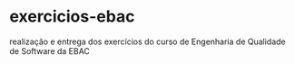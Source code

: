 # exercicios-ebac
realização e entrega dos exercícios do curso de Engenharia de Qualidade de Software da EBAC
